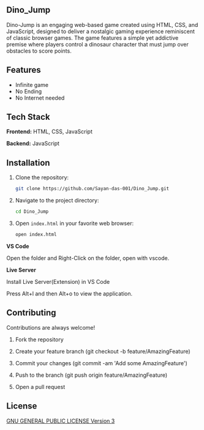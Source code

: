 ## Dino_Jump

Dino-Jump is an engaging web-based game created using HTML, CSS, and JavaScript, designed to deliver a nostalgic gaming experience reminiscent of classic browser games. The game features a simple yet addictive premise where players control a dinosaur character that must jump over obstacles to score points.

## Features

- Infinite game
- No Ending
- No Internet needed

## Tech Stack

**Frontend:** HTML, CSS, JavaScript

**Backend:** JavaScript


## Installation
1. Clone the repository:
    ```bash
    git clone https://github.com/Sayan-das-001/Dino_Jump.git
    ```
2. Navigate to the project directory:
    ```bash
    cd Dino_Jump
    ```
3. Open `index.html` in your favorite web browser:
    ```bash
    open index.html
    ```

**VS Code**

Open the folder and Right-Click on the folder, open with vscode.

**Live Server**

Install Live Server(Extension) in VS Code

Press Alt+l and then Alt+o to view the application.
## Contributing

Contributions are always welcome!

1. Fork the repository

2. Create your feature branch (git checkout -b feature/AmazingFeature)

3. Commit your changes (git commit -am 'Add some AmazingFeature')

4. Push to the branch (git push origin feature/AmazingFeature)

5. Open a pull request

## License

[ GNU GENERAL PUBLIC LICENSE Version 3](https://choosealicense.com/licenses/gpl-3.0/)
